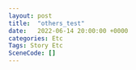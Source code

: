 ```yaml
---
layout: post
title:  "others_test"
date:   2022-06-14 20:00:00 +0000
categories: Etc
Tags: Story Etc
SceneCode: []
---
```

